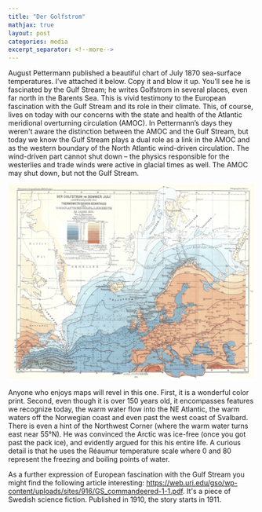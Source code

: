 ```yaml
---
title: "Der Golfstrom"
mathjax: true
layout: post
categories: media
excerpt_separator: <!--more-->
---
```


August Pettermann published a beautiful chart of July 1870 sea-surface temperatures. I’ve attached it below. Copy it and blow it up. You’ll see he is fascinated by the Gulf Stream; he writes Golfstrom in several places, even far north in the Barents Sea. This is vivid testimony to the European fascination with the Gulf Stream and its role in their climate. This, of course, lives on today with our concerns with the state and health of the Atlantic meridional overturning circulation (AMOC). In Pettermann’s days they weren't aware the distinction between the AMOC and the Gulf Stream, but today we know the Gulf Stream plays a dual role as a link in the AMOC and as the western boundary of the North Atlantic wind-driven circulation. The wind-driven part cannot shut down – the physics responsible for the westerlies and trade winds were active in glacial times as well. The AMOC may shut down, but not the Gulf Stream. 
<!--more-->

![Golfstrom](/assets/Pettermann_July1870.jpg)

Anyone who enjoys maps will revel in this one. First, it is a wonderful color print. Second, even though it is over 150 years old, it encompasses features we recognize today, the warm water flow into the NE Atlantic, the warm waters off the Norwegian coast and even past the west coast of Svalbard. There is even a hint of the Northwest Corner (where the warm water turns east near 55°N). He was convinced the Arctic was ice-free (once you got past the pack ice), and evidently argued for this his entire life. A curious detail is that he uses the Réaumur temperature scale where 0 and 80 represent the freezing and boiling points of water. 

As a further expression of European fascination with the Gulf Stream you might find the following article interesting: 
https://web.uri.edu/gso/wp-content/uploads/sites/916/GS_commandeered-1-1.pdf. 
It's a piece of Swedish science fiction. Published in 1910, the story starts in 1911.
